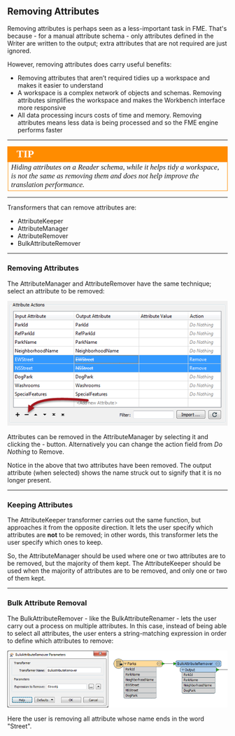 ## Removing Attributes ##

Removing attributes is perhaps seen as a less-important task in FME. That's because - for a manual attribute schema - only attributes defined in the Writer are written to the output; extra attributes that are not required are just ignored.

However, removing attributes does carry useful benefits:

- Removing attributes that aren’t required tidies up a workspace and makes it easier to understand
- A workspace is a complex network of objects and schemas. Removing attributes simplifies the workspace and makes the Workbench interface more responsive
- All data processing incurs costs of time and memory. Removing attributes means less data is being processed and so the FME engine performs faster

---

<!--Tip Section--> 

<table style="border-spacing: 0px">
<tr>
<td style="vertical-align:middle;background-color:darkorange;border: 2px solid darkorange">
<i class="fa fa-info-circle fa-lg fa-pull-left fa-fw" style="color:white;padding-right: 12px;vertical-align:text-top"></i>
<span style="color:white;font-size:x-large;font-weight: bold;font-family:serif">TIP</span>
</td>
</tr>

<tr>
<td style="border: 1px solid darkorange">
<span style="font-family:serif; font-style:italic; font-size:larger">
Hiding attributes on a Reader schema, while it helps tidy a workspace, is not the same as removing them and does not help improve the translation performance.
</span>
</td>
</tr>
</table>

---

Transformers that can remove attributes are:

- AttributeKeeper
- AttributeManager
- AttributeRemover
- BulkAttributeRemover

---

### Removing Attributes ###

The AttributeManager and AttributeRemover have the same technique; select an attribute to be removed:

![](./Images/Img5.30.AttributeManagerRemoveAttrs.png)

Attributes can be removed in the AttributeManager by selecting it and clicking the - button. Alternatively you can change the action field from *Do Nothing* to Remove. 

Notice in the above that two attributes have been removed. The output attribute (when selected) shows the name struck out to signify that it is no longer present.

---

### Keeping Attributes ###
The AttributeKeeper transformer carries out the same function, but approaches it from the opposite direction. It lets the user specify which attributes are **not** to be removed; in other words, this transformer lets the user specify which ones to keep.

So, the AttributeManager should be used where one or two attributes are to be removed, but the majority of them kept. The AttributeKeeper should be used when the majority of attributes are to be removed, and only one or two of them kept.

---

### Bulk Attribute Removal ###

The BulkAttributeRemover - like the BulkAttributeRenamer - lets the user carry out a process on multiple attributes. In this case, instead of being able to select all attributes, the user enters a string-matching expression in order to define which attributes to remove:

![](./Images/Img5.31.AttributeManagerRemoveAttrs.png)

Here the user is removing all attribute whose name ends in the word "Street".
